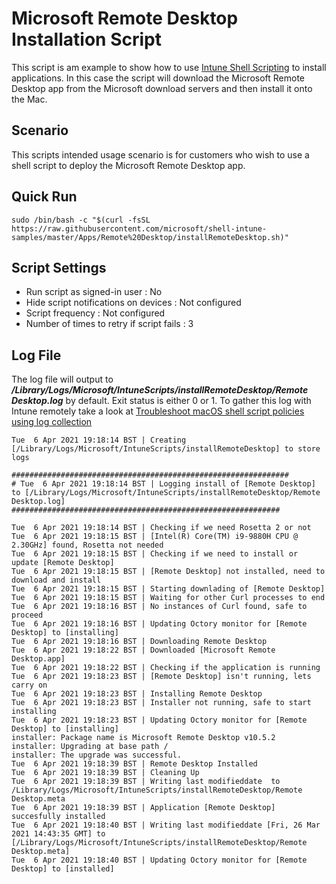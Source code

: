 # Microsoft Remote Desktop Installation Script

This script is am example to show how to use [Intune Shell Scripting](https://docs.microsoft.com/en-us/mem/intune/apps/macos-shell-scripts) to install applications. In this case the script will download the Microsoft Remote Desktop app from the Microsoft download servers and then install it onto the Mac.

## Scenario

This scripts intended usage scenario is for customers who wish to use a shell script to deploy the Microsoft Remote Desktop app.

## Quick Run

```
sudo /bin/bash -c "$(curl -fsSL https://raw.githubusercontent.com/microsoft/shell-intune-samples/master/Apps/Remote%20Desktop/installRemoteDesktop.sh)"
```

## Script Settings

- Run script as signed-in user : No
- Hide script notifications on devices : Not configured
- Script frequency : Not configured
- Number of times to retry if script fails : 3

## Log File

The log file will output to ***/Library/Logs/Microsoft/IntuneScripts/installRemoteDesktop/Remote Desktop.log*** by default. Exit status is either 0 or 1. To gather this log with Intune remotely take a look at  [Troubleshoot macOS shell script policies using log collection](https://docs.microsoft.com/en-us/mem/intune/apps/macos-shell-scripts#troubleshoot-macos-shell-script-policies-using-log-collection)

```
Tue  6 Apr 2021 19:18:14 BST | Creating [/Library/Logs/Microsoft/IntuneScripts/installRemoteDesktop] to store logs

##############################################################
# Tue  6 Apr 2021 19:18:14 BST | Logging install of [Remote Desktop] to [/Library/Logs/Microsoft/IntuneScripts/installRemoteDesktop/Remote Desktop.log]
############################################################

Tue  6 Apr 2021 19:18:14 BST | Checking if we need Rosetta 2 or not
Tue  6 Apr 2021 19:18:15 BST | [Intel(R) Core(TM) i9-9880H CPU @ 2.30GHz] found, Rosetta not needed
Tue  6 Apr 2021 19:18:15 BST | Checking if we need to install or update [Remote Desktop]
Tue  6 Apr 2021 19:18:15 BST | [Remote Desktop] not installed, need to download and install
Tue  6 Apr 2021 19:18:15 BST | Starting downlading of [Remote Desktop]
Tue  6 Apr 2021 19:18:15 BST | Waiting for other Curl processes to end
Tue  6 Apr 2021 19:18:16 BST | No instances of Curl found, safe to proceed
Tue  6 Apr 2021 19:18:16 BST | Updating Octory monitor for [Remote Desktop] to [installing]
Tue  6 Apr 2021 19:18:16 BST | Downloading Remote Desktop
Tue  6 Apr 2021 19:18:22 BST | Downloaded [Microsoft Remote Desktop.app]
Tue  6 Apr 2021 19:18:22 BST | Checking if the application is running
Tue  6 Apr 2021 19:18:23 BST | [Remote Desktop] isn't running, lets carry on
Tue  6 Apr 2021 19:18:23 BST | Installing Remote Desktop
Tue  6 Apr 2021 19:18:23 BST | Installer not running, safe to start installing
Tue  6 Apr 2021 19:18:23 BST | Updating Octory monitor for [Remote Desktop] to [installing]
installer: Package name is Microsoft Remote Desktop v10.5.2
installer: Upgrading at base path /
installer: The upgrade was successful.
Tue  6 Apr 2021 19:18:39 BST | Remote Desktop Installed
Tue  6 Apr 2021 19:18:39 BST | Cleaning Up
Tue  6 Apr 2021 19:18:39 BST | Writing last modifieddate  to /Library/Logs/Microsoft/IntuneScripts/installRemoteDesktop/Remote Desktop.meta
Tue  6 Apr 2021 19:18:39 BST | Application [Remote Desktop] succesfully installed
Tue  6 Apr 2021 19:18:40 BST | Writing last modifieddate [Fri, 26 Mar 2021 14:43:35 GMT] to [/Library/Logs/Microsoft/IntuneScripts/installRemoteDesktop/Remote Desktop.meta]
Tue  6 Apr 2021 19:18:40 BST | Updating Octory monitor for [Remote Desktop] to [installed]
```

